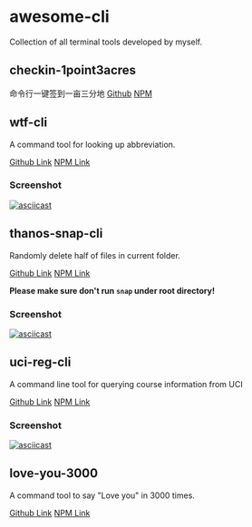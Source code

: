 # awesome-cli
Collection of all terminal tools developed by myself.

## checkin-1point3acres
命令行一键签到一亩三分地
[Github](https://github.com/Haixiang6123/checkin-1point3acres)
[NPM](https://www.npmjs.com/package/checkin-1point3acres)

## wtf-cli
A command tool for looking up abbreviation.

[Github Link](https://github.com/Haixiang6123/wtf-cli)
[NPM Link](https://www.npmjs.com/package/wtf-cli)

### Screenshot

[![asciicast](https://asciinema.org/a/amfz0RX1BXlJdEqGtdRzmj8Rm.svg)](https://asciinema.org/a/amfz0RX1BXlJdEqGtdRzmj8Rm)

## thanos-snap-cli
Randomly delete half of files in current folder.

[Github Link](https://github.com/Haixiang6123/thanos-snap-cli)
[NPM Link](https://www.npmjs.com/package/thanos-snap-cli)

**Please make sure don't run `snap` under root directory!**

### Screenshot

[![asciicast](https://asciinema.org/a/g5RH9A8v9GIiVjl3XKn4l8zk5.svg)](https://asciinema.org/a/g5RH9A8v9GIiVjl3XKn4l8zk5)

## uci-reg-cli
A command line tool for querying course information from UCI

[Github Link](https://github.com/Haixiang6123/uci-reg-cli)
[NPM Link](https://www.npmjs.com/package/uci-reg-cli)

### Screenshot

[![asciicast](https://asciinema.org/a/LeTrH16cvp6Yq4NlSZY9fOcZP.svg)](https://asciinema.org/a/LeTrH16cvp6Yq4NlSZY9fOcZP)

## love-you-3000
A command tool to say "Love you" in 3000 times.

[Github Link](https://github.com/Haixiang6123/love-you-3000)
[NPM Link](https://www.npmjs.com/package/love-you-3000)
